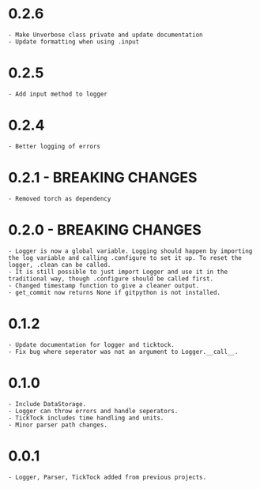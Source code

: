 # 0.2.6

    - Make Unverbose class private and update documentation
    - Update formatting when using .input

# 0.2.5

    - Add input method to logger

# 0.2.4

    - Better logging of errors

# 0.2.1 - BREAKING CHANGES

    - Removed torch as dependency

# 0.2.0 - BREAKING CHANGES

    - Logger is now a global variable. Logging should happen by importing the log variable and calling .configure to set it up. To reset the logger, .clean can be called.
    - It is still possible to just import Logger and use it in the traditional way, though .configure should be called first.
    - Changed timestamp function to give a cleaner output.
    - get_commit now returns None if gitpython is not installed.

# 0.1.2

    - Update documentation for logger and ticktock.
    - Fix bug where seperator was not an argument to Logger.__call__.

# 0.1.0

    - Include DataStorage.
    - Logger can throw errors and handle seperators.
    - TickTock includes time handling and units.
    - Minor parser path changes.

# 0.0.1

    - Logger, Parser, TickTock added from previous projects.
